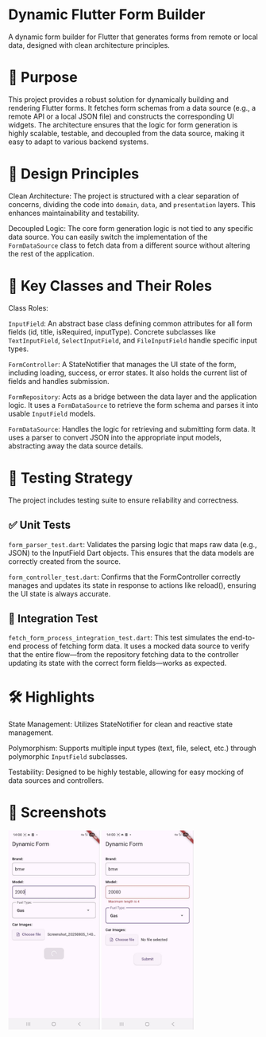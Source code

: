 
# Dynamic Flutter Form Builder
A dynamic form builder for Flutter that generates forms from remote or local data, designed with clean architecture principles.

# 🚀 Purpose
This project provides a robust solution for dynamically building and rendering Flutter forms. 
It fetches form schemas from a data source (e.g., a remote API or a local JSON file) and constructs the corresponding UI widgets. The architecture ensures that the logic for form generation is highly scalable, testable, and decoupled from the data source, making it easy to adapt to various backend systems.


# 🧠 Design Principles
Clean Architecture: The project is structured with a clear separation of concerns, dividing the code into `domain`, `data`, and `presentation` layers. This enhances maintainability and testability.

Decoupled Logic: The core form generation logic is not tied to any specific data source. You can easily switch the implementation of the `FormDataSource` class to fetch data from a different source without altering the rest of the application.

# 🧩 Key Classes and Their Roles
Class Roles:

`InputField`:	An abstract base class defining common attributes for all form fields (id, title, isRequired, inputType). Concrete subclasses like `TextInputField`, `SelectInputField`, and `FileInputField` handle specific input types.

`FormController`:	A StateNotifier that manages the UI state of the form, including loading, success, or error states. It also holds the current list of fields and handles submission.

`FormRepository`:	Acts as a bridge between the data layer and the application logic. It uses a `FormDataSource` to retrieve the form schema and parses it into usable `InputField` models.

`FormDataSource`:	Handles the logic for retrieving and submitting form data. It uses a parser to convert JSON into the appropriate input models, abstracting away the data source details.
# 🧪 Testing Strategy
The project includes testing suite to ensure reliability and correctness.

## ✅ Unit Tests

`form_parser_test.dart`: Validates the parsing logic that maps raw data (e.g., JSON) to the InputField Dart objects. This ensures that the data models are correctly created from the source.

`form_controller_test.dart`: Confirms that the FormController correctly manages and updates its state in response to actions like reload(), ensuring the UI state is always accurate.

## 🔁 Integration Test

`fetch_form_process_integration_test.dart`: This test simulates the end-to-end process of fetching form data. It uses a mocked data source to verify that the entire flow—from the repository fetching data to the controller updating its state with the correct form fields—works as expected.

# 🛠️ Highlights
State Management: Utilizes StateNotifier for clean and reactive state management.

Polymorphism: Supports multiple input types (text, file, select, etc.) through polymorphic `InputField` subclasses.

Testability: Designed to be highly testable, allowing for easy mocking of data sources and controllers.

# 🎥 Screenshots
 <img src="screenshots/formSubmission.jpeg" alt="Task Detail" height="400"/>
 <img src="screenshots/formValidation.jpeg" alt="Task Detail" height="400"/>

